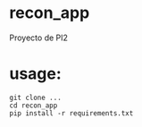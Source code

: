 # recon_app
Proyecto de PI2

# usage:

```
git clone ...
cd recon_app
pip install -r requirements.txt
```
